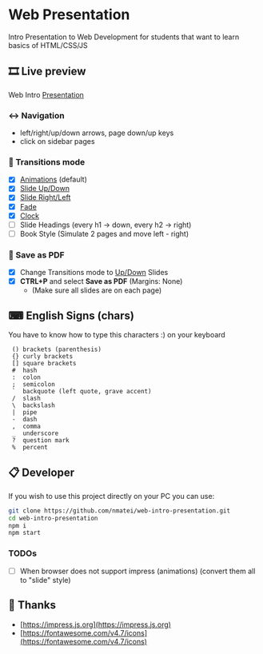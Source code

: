# Web Presentation

Intro Presentation to Web Development for students that want to learn basics of HTML/CSS/JS

## 🎞 Live preview

Web Intro [Presentation](https://nmatei.github.io/web-intro-presentation/)

### ↔ Navigation

- left/right/up/down arrows, page down/up keys
- click on sidebar pages

### 💠 Transitions mode

- [x] [Animations](https://nmatei.github.io/web-intro-presentation/?anim=animations) (default)
- [x] [Slide Up/Down](https://nmatei.github.io/web-intro-presentation/?anim=slideUp)
- [x] [Slide Right/Left](https://nmatei.github.io/web-intro-presentation/?anim=slideLeft)
- [x] [Fade](https://nmatei.github.io/web-intro-presentation/?anim=fade)
- [x] [Clock](https://nmatei.github.io/web-intro-presentation/?anim=clock)
- [ ] Slide Headings (every h1 -> down, every h2 -> right)
- [ ] Book Style (Simulate 2 pages and move left - right)

### 💾 Save as PDF

- [x] Change Transitions mode to [Up/Down](https://nmatei.github.io/web-intro-presentation/?anim=slideUp#/start) Slides
- [x] **CTRL+P** and select **Save as PDF** (Margins: None)
  - (Make sure all slides are on each page)

## ⌨ English Signs (chars)

You have to know how to type this characters :) on your keyboard

```
 () brackets (parenthesis)
 {} curly brackets
 [] square brackets
 #  hash
 :  colon
 ;  semicolon
 `  backquote (left quote, grave accent)
 /  slash
 \  backslash
 |  pipe
 -  dash
 ,  comma
 _  underscore
 ?  question mark
 %  percent
```

## 📋 Developer

If you wish to use this project directly on your PC you can use:

```sh
git clone https://github.com/nmatei/web-intro-presentation.git
cd web-intro-presentation
npm i
npm start
```

### TODOs

- [ ] When browser does not support impress (animations) (convert them all to "slide" style)

## 👋 Thanks

- [https://impress.js.org](https://impress.js.org)
- [https://fontawesome.com/v4.7/icons](https://fontawesome.com/v4.7/icons)
